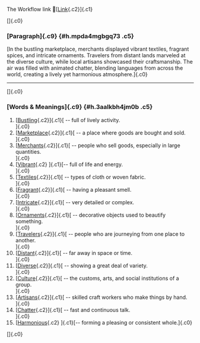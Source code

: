 The Workflow link
👏[[Link](https://www.google.com/url?q=http://www.google.com&sa=D&source=editors&ust=1757964594553860&usg=AOvVaw08sWGiuVeqCc9putjozjOp){.c2}]{.c1}

[]{.c0}

### [Paragraph]{.c9} {#h.mpda4mgbgq73 .c5}

[In the bustling marketplace, merchants displayed vibrant textiles,
fragrant spices, and intricate ornaments. Travelers from distant lands
marveled at the diverse culture, while local artisans showcased their
craftsmanship. The air was filled with animated chatter, blending
languages from across the world, creating a lively yet harmonious
atmosphere.]{.c0}

------------------------------------------------------------------------

[]{.c0}

### [Words & Meanings]{.c9} {#h.3aalkbh4jm0b .c5}

1.  [[Bustling](https://www.google.com/url?q=http://www.google.com&sa=D&source=editors&ust=1757964594560469&usg=AOvVaw0c6bwM7m7HRiou9m6QE_-d){.c2}]{.c1}[ --
    full of lively activity.\
    ]{.c0}
2.  [[Marketplace](https://www.google.com/url?q=http://www.google.com&sa=D&source=editors&ust=1757964594561753&usg=AOvVaw13ITofFmPZYuSHMN8dgKIG){.c2}]{.c1}[ --
    a place where goods are bought and sold.\
    ]{.c0}
3.  [[Merchants](https://www.google.com/url?q=http://www.google.com&sa=D&source=editors&ust=1757964594562188&usg=AOvVaw0jtDh5lpC6jzofkYBiRxch){.c2}]{.c1}[ --
    people who sell goods, especially in large quantities.\
    ]{.c0}
4.  [[Vibrant](https://www.google.com/url?q=http://www.google.com&sa=D&source=editors&ust=1757964594562520&usg=AOvVaw0nxFlpzZf1qRNL6jke65wa){.c2}
    ]{.c1}[-- full of life and energy.\
    ]{.c0}
5.  [[Textiles](https://www.google.com/url?q=http://www.google.com&sa=D&source=editors&ust=1757964594562984&usg=AOvVaw2ObEEOpsAYs2W1OpI-CIaC){.c2}]{.c1}[ --
    types of cloth or woven fabric.\
    ]{.c0}
6.  [[Fragrant](https://www.google.com/url?q=http://www.google.com&sa=D&source=editors&ust=1757964594563317&usg=AOvVaw0QpExnbk6N1vR-rWB4VbeV){.c2}]{.c1}[ --
    having a pleasant smell.\
    ]{.c0}
7.  [[Intricate](https://www.google.com/url?q=http://www.google.com&sa=D&source=editors&ust=1757964594563546&usg=AOvVaw3WZ6Jjz_qUeZEtki48EjV1){.c2}]{.c1}[ --
    very detailed or complex.\
    ]{.c0}
8.  [[Ornaments](https://www.google.com/url?q=http://www.google.com&sa=D&source=editors&ust=1757964594563820&usg=AOvVaw3V8eW1M41YUp4xWjDrgxpR){.c2}]{.c1}[ --
    decorative objects used to beautify something.\
    ]{.c0}
9.  [[Travelers](https://www.google.com/url?q=http://www.google.com&sa=D&source=editors&ust=1757964594564087&usg=AOvVaw3NPRzi-MAF3QAobiOxKUMA){.c2}]{.c1}[ --
    people who are journeying from one place to another.\
    ]{.c0}
10. [[Distant](https://www.google.com/url?q=http://www.google.com&sa=D&source=editors&ust=1757964594564369&usg=AOvVaw3YcvfK-7rKLZV3OL4o7cvW){.c2}]{.c1}[ --
    far away in space or time.\
    ]{.c0}
11. [[Diverse](https://www.google.com/url?q=http://www.google.com&sa=D&source=editors&ust=1757964594564645&usg=AOvVaw2_ySyP3_6NN93va9Kyh0Jc){.c2}]{.c1}[ --
    showing a great deal of variety.\
    ]{.c0}
12. [[Culture](https://www.google.com/url?q=http://www.google.com&sa=D&source=editors&ust=1757964594564875&usg=AOvVaw2CjD0vWtVVpNz6s8RH1vJK){.c2}]{.c1}[ --
    the customs, arts, and social institutions of a group.\
    ]{.c0}
13. [[Artisans](https://www.google.com/url?q=http://www.google.com&sa=D&source=editors&ust=1757964594565141&usg=AOvVaw1qbFT69tE1vpFUoP5QIPrL){.c2}]{.c1}[ --
    skilled craft workers who make things by hand.\
    ]{.c0}
14. [[Chatter](https://www.google.com/url?q=http://www.google.com&sa=D&source=editors&ust=1757964594565393&usg=AOvVaw03ZuQa6_4kQNCGEliqybIe){.c2}]{.c1}[ --
    fast and continuous talk.\
    ]{.c0}
15. [[Harmonious](https://www.google.com/url?q=http://www.google.com&sa=D&source=editors&ust=1757964594565605&usg=AOvVaw08aaCrkEs7o9PLj9ORWhwz){.c2}
    ]{.c1}[-- forming a pleasing or consistent whole.]{.c0}

[]{.c0}
